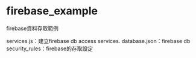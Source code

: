# firebase_example
firebase資料存取範例

services.js：建立firebase db access services.
database.json：firebase db
security_rules：firebase的存取設定
